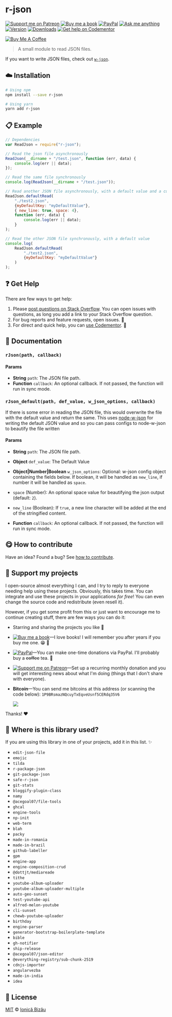 <!-- Please do not edit this file. Edit the `blah` field in the `package.json` instead. If in doubt, open an issue. -->


















# r-json

 [![Support me on Patreon][badge_patreon]][patreon] [![Buy me a book][badge_amazon]][amazon] [![PayPal][badge_paypal_donate]][paypal-donations] [![Ask me anything](https://img.shields.io/badge/ask%20me-anything-1abc9c.svg)](https://github.com/IonicaBizau/ama) [![Version](https://img.shields.io/npm/v/r-json.svg)](https://www.npmjs.com/package/r-json) [![Downloads](https://img.shields.io/npm/dt/r-json.svg)](https://www.npmjs.com/package/r-json) [![Get help on Codementor](https://cdn.codementor.io/badges/get_help_github.svg)](https://www.codementor.io/johnnyb?utm_source=github&utm_medium=button&utm_term=johnnyb&utm_campaign=github)

<a href="https://www.buymeacoffee.com/H96WwChMy" target="_blank"><img src="https://www.buymeacoffee.com/assets/img/custom_images/yellow_img.png" alt="Buy Me A Coffee"></a>







> A small module to read JSON files.






If you want to write JSON files, check out [`w-json`](https://github.com/IonicaBizau/node-w-json).












## :cloud: Installation

```sh
# Using npm
npm install --save r-json

# Using yarn
yarn add r-json
```













## :clipboard: Example



```js
// Dependencies
var ReadJson = require("r-json");

// Read the json file asynchronously
ReadJson(__dirname + "/test.json", function (err, data) {
    console.log(err || data);
});

// Read the same file synchronously
console.log(ReadJson(__dirname + "/test.json"));

// Read another JSON file asynchronously, with a default value and a custom w_json config
ReadJson.defaultRead(
    "./test2.json",
    {myDefaultKey: "myDefaultValue"},
    { new_line: true, space: 4},
    function (err, data) {
        console.log(err || data);
    }
);

// Read the other JSON file synchronously, with a default value
console.log(
    ReadJson.defaultRead(
        "./test2.json",
        {myDefaultKey: "myDefaultValue"}
    )
);
```











## :question: Get Help

There are few ways to get help:



 1. Please [post questions on Stack Overflow](https://stackoverflow.com/questions/ask). You can open issues with questions, as long you add a link to your Stack Overflow question.
 2. For bug reports and feature requests, open issues. :bug:
 3. For direct and quick help, you can [use Codementor](https://www.codementor.io/johnnyb). :rocket:





## :memo: Documentation


### `rJson(path, callback)`

#### Params

- **String** `path`: The JSON file path.
- **Function** `callback`: An optional callback. If not passed, the function will run in sync mode.

### `rJson_default(path, def_value, w_json_options, callback)`

If there is some error in reading the JSON file, this would overwrite the file with the default
     value and return the same.
This uses [node-w-json](https://github.com/IonicaBizau/node-w-json) for writing the default JSON
     value and so you can pass configs to node-w-json to beautify the file written

#### Params

- **String** `path`: The JSON file path.
- **Object** `def_value`: The Default Value
- **Object|Number|Boolean** `w_json_options`: Optional: w-json config object containing the fields below. If boolean, it will be handled as `new_line`, if number it will be handled as `space`.

 - `space` (Number): An optional space value for beautifying the json output (default: `2`).
 - `new_line` (Boolean): If `true`, a new line character will be added at the end of the stringified content.
- **Function** `callback`: An optional callback. If not passed, the function will run in sync mode.














## :yum: How to contribute
Have an idea? Found a bug? See [how to contribute][contributing].


## :sparkling_heart: Support my projects
I open-source almost everything I can, and I try to reply to everyone needing help using these projects. Obviously,
this takes time. You can integrate and use these projects in your applications *for free*! You can even change the source code and redistribute (even resell it).

However, if you get some profit from this or just want to encourage me to continue creating stuff, there are few ways you can do it:


 - Starring and sharing the projects you like :rocket:
 - [![Buy me a book][badge_amazon]][amazon]—I love books! I will remember you after years if you buy me one. :grin: :book:
 - [![PayPal][badge_paypal]][paypal-donations]—You can make one-time donations via PayPal. I'll probably buy a ~~coffee~~ tea. :tea:
 - [![Support me on Patreon][badge_patreon]][patreon]—Set up a recurring monthly donation and you will get interesting news about what I'm doing (things that I don't share with everyone).
 - **Bitcoin**—You can send me bitcoins at this address (or scanning the code below): `1P9BRsmazNQcuyTxEqveUsnf5CERdq35V6`

    ![](https://i.imgur.com/z6OQI95.png)


Thanks! :heart:
















## :dizzy: Where is this library used?
If you are using this library in one of your projects, add it in this list. :sparkles:

 - `edit-json-file`
 - `emojic`
 - `tilda`
 - `r-package-json`
 - `git-package-json`
 - `safe-r-json`
 - `git-stats`
 - `bloggify-plugin-class`
 - `namy`
 - `@acegoal07/file-tools`
 - `ghcal`
 - `engine-tools`
 - `np-init`
 - `web-term`
 - `blah`
 - `packy`
 - `made-in-romania`
 - `made-in-brazil`
 - `github-labeller`
 - `gpm`
 - `engine-app`
 - `engine-composition-crud`
 - `@dottjt/mediareade`
 - `tithe`
 - `youtube-album-uploader`
 - `youtube-album-uploader-multiple`
 - `auto-geo-sunset`
 - `test-youtube-api`
 - `alfred-melon-youtube`
 - `cli-sunset`
 - `chewb-youtube-uploader`
 - `birthday`
 - `engine-parser`
 - `generator-bootstrap-boilerplate-template`
 - `bible`
 - `gh-notifier`
 - `ship-release`
 - `@acegoal07/json-editor`
 - `@everything-registry/sub-chunk-2519`
 - `cdnjs-importer`
 - `angularvezba`
 - `made-in-india`
 - `idea`











## :scroll: License

[MIT][license] © [Ionică Bizău][website]






[license]: /LICENSE
[website]: https://ionicabizau.net
[contributing]: /CONTRIBUTING.md
[docs]: /DOCUMENTATION.md
[badge_patreon]: https://ionicabizau.github.io/badges/patreon.svg
[badge_amazon]: https://ionicabizau.github.io/badges/amazon.svg
[badge_paypal]: https://ionicabizau.github.io/badges/paypal.svg
[badge_paypal_donate]: https://ionicabizau.github.io/badges/paypal_donate.svg
[patreon]: https://www.patreon.com/ionicabizau
[amazon]: http://amzn.eu/hRo9sIZ
[paypal-donations]: https://www.paypal.com/cgi-bin/webscr?cmd=_s-xclick&hosted_button_id=RVXDDLKKLQRJW
